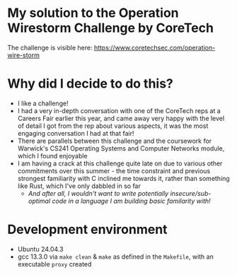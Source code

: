 # My solution to the Operation Wirestorm Challenge by CoreTech

The challenge is visible here: https://www.coretechsec.com/operation-wire-storm

# Why did I decide to do this?
- I like a challenge!
- I had a very in-depth conversation with one of the CoreTech reps at a Careers Fair earlier this year, and came away very happy with the level of detail I got from the rep about various aspects, it was the most engaging conversation I had at that fair!
- There are parallels between this challenge and the coursework for Warwick's CS241 Operating Systems and Computer Networks module, which I found enjoyable
- I am having a crack at this challenge quite late on due to various other commitments over this summer - the time constraint and previous strongest familiarity with C inclined me towards it, rather than something like Rust, which I've only dabbled in so far
  - *And after all, I wouldn't want to write potentially insecure/sub-optimal code in a language I am building basic familarity with!*

# Development environment
- Ubuntu 24.04.3
- gcc 13.3.0 via `make clean` & `make` as defined in the `Makefile`, with an executable `proxy` created